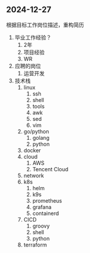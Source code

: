 



## 2024-12-27

根据目标工作岗位描述，重构简历

1. 毕业工作经验？
   1. 2年
   2. 项目经验
   3. WR
2. 应聘的岗位
   1. 运营开发
3. 技术栈
   1. linux
      1. ssh
      2. shell
      3. tools
      4. awk
      5. sed
      6. vim
   2. go/python
      1. golang
      2. python
   3. docker
   4. cloud
      1. AWS
      2. Tencent Cloud
   5. network
   6. k8s
      1. helm
      2. k9s
      3. prometheus
      4. grafana
      5. containerd
   7. CICD
      1. groovy
      2. shell
      3. python
   8. terraform
